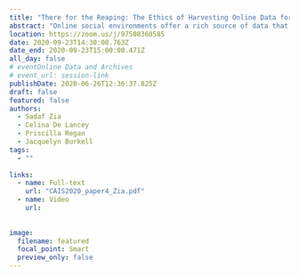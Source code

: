 ```yaml
---
title: "There for the Reaping: The Ethics of Harvesting Online Data for Research Purposes"
abstract: "Online social environments offer a rich source of data that researchers can harvest to gain insight into a wide range of social issues. This type of research is sometimes considered as observation of public behaviour, and therefore exempt from ethical review. This type of research, however, raises ethical issues with respect to the public/private nature of online spaces, consent, and anonymity in the online environment. This project examines research ethics guidelines for recommendations regarding the use of harvested online data, identifying best practices for researchers who engage in this type of research."
location: https://zoom.us/j/97508360585
date: 2020-09-23T14:30:00.763Z
date_end: 2020-09-23T15:00:00.471Z
all_day: false
# eventOnline Data and Archives
# event_url: session-link
publishDate: 2020-06-26T12:36:37.825Z
draft: false
featured: false
authors:
  - Sadaf Zia
  - Celina De Lancey
  - Priscilla Regan
  - Jacquelyn Burkell
tags:
  - ""
  
links:
  - name: Full-text
    url: "CAIS2020_paper4_Zia.pdf"
  - name: Video
    url: 
    
    
image:
  filename: featured
  focal_point: Smart
  preview_only: false
---
```



